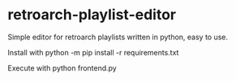 # retroarch-playlist-editor
Simple editor for retroarch playlists written in python, easy to use.

Install with python -m pip install -r requirements.txt

Execute with python frontend.py
